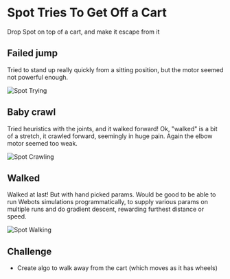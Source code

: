 # Spot Tries To Get Off a Cart
Drop Spot on top of a cart, and make it escape from it


## Failed jump
Tried to stand up really quickly from a sitting position, but the motor seemed not powerful enough.

![Spot Trying](../../docs/spot_trying.gif)


## Baby crawl
Tried heuristics with the joints, and it walked forward! Ok, "walked" is a bit of a stretch, it crawled forward, seemingly in huge pain. Again the elbow motor seemed too weak.

![Spot Crawling](../../docs/spot_crawling.gif)

## Walked
Walked at last! But with hand picked params. Would be good to be able to run Webots simulations programmatically, to supply various params on multiple runs and do gradient descent, rewarding furthest distance or speed.

![Spot Walking](../../docs/spot_walking.gif)

## Challenge
* Create algo to walk away from the cart (which moves as it has wheels)
